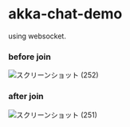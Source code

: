# akka-chat-demo
using websocket.

### before join
![スクリーンショット (252)](https://user-images.githubusercontent.com/79627592/180907243-7ad981d6-14e4-44e0-8488-21ca24d2149e.png)


### after join
![スクリーンショット (251)](https://user-images.githubusercontent.com/79627592/180907139-77a7a6a6-9967-46e0-a829-02dcc0842a0e.png)
